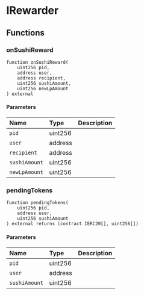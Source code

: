 # IRewarder

## Functions

### onSushiReward

```solidity
function onSushiReward(
    uint256 pid,
    address user,
    address recipient,
    uint256 sushiAmount,
    uint256 newLpAmount
) external
```

#### Parameters

| Name | Type | Description |
| :--- | :--- | :---------- |
| `pid` | uint256 |  |
| `user` | address |  |
| `recipient` | address |  |
| `sushiAmount` | uint256 |  |
| `newLpAmount` | uint256 |  |

### pendingTokens

```solidity
function pendingTokens(
    uint256 pid,
    address user,
    uint256 sushiAmount
) external returns (contract IERC20[], uint256[])
```

#### Parameters

| Name | Type | Description |
| :--- | :--- | :---------- |
| `pid` | uint256 |  |
| `user` | address |  |
| `sushiAmount` | uint256 |  |

